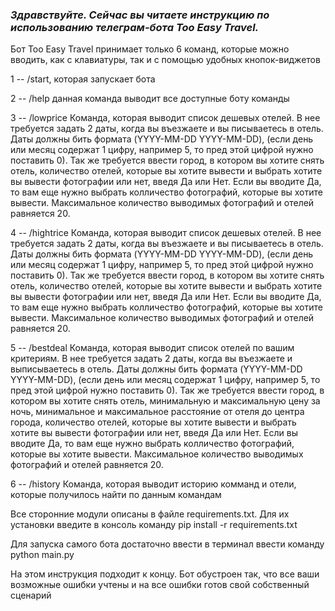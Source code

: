 ### ***_Здравствуйте. Сейчас вы читаете инструкцию по использованию телеграм-бота Too Easy Travel._***

Бот Too Easy Travel принимает только 6 команд, которые можно вводить, как с клавиатуры, так и с помощью удобных кнопок-виджетов

1 -- /start, которая запускает бота

2 -- /help данная команда выводит все доступные боту команды

3 -- /lowprice Команда, которая выводит список дешевых отелей. В нее требуется задать 2 даты, когда вы въезжаете и вы писываетесь в отель. Даты должны бить формата (YYYY-MM-DD YYYY-MM-DD), (если день или месяц содержат 1 цифру, например 5, то пред этой цифрой нужно поставить 0). Так же требуется ввести город, в котором вы хотите снять отель, количество отелей, которые вы хотите вывести и выбрать хотите вы вывести фотографии или нет, введя Да или Нет. Если вы вводите Да, то вам еще нужно выбрать колличество фотографий, которые вы хотите вывести. Максимальное количество выводимых фотографий и отелей равняется 20.

4 -- /hightrice Команда, которая выводит список дешевых отелей. В нее требуется задать 2 даты, когда вы въезжаете и вы писываетесь в отель. Даты должны бить формата (YYYY-MM-DD YYYY-MM-DD), (если день или месяц содержат 1 цифру, например 5, то пред этой цифрой нужно поставить 0). Так же требуется ввести город, в котором вы хотите снять отель, количество отелей, которые вы хотите вывести и выбрать хотите вы вывести фотографии или нет, введя Да или Нет. Если вы вводите Да, то вам еще нужно выбрать колличество фотографий, которые вы хотите вывести. Максимальное количество выводимых фотографий и отелей равняется 20.

5 -- /bestdeal Команда, которая выводит список отелей по вашим критериям. В нее требуется задать 2 даты, когда вы въезжаете и выписываетесь в отель. Даты должны бить формата (YYYY-MM-DD YYYY-MM-DD), (если день или месяц содержат 1 цифру, например 5, то пред этой цифрой нужно поставить 0). Так же требуется ввести город, в котором вы хотите снять отель, минимальную и максимальную цену за ночь, минимальное и максимальное расстояние от отеля до центра города, количество отелей, которые вы хотите вывести и выбрать хотите вы вывести фотографии или нет, введя Да или Нет. Если вы вводите Да, то вам еще нужно выбрать колличество фотографий, которые вы хотите вывести. Максимальное количество выводимых фотографий и отелей равняется 20.

6 -- /history Команда, которая выводит историю комманд и отели, которые получилось найти по данным командам

Все сторонние модули описаны в файле requirements.txt. Для их установки введите в консоль команду pip install -r requirements.txt

Для запуска самого бота достаточно ввести в терминал ввести команду python main.py

На этом инструкция подходит к концу. Бот обустроен так, что все ваши возможные ошибки учтены и на все ошибки готов свой собственный сценарий